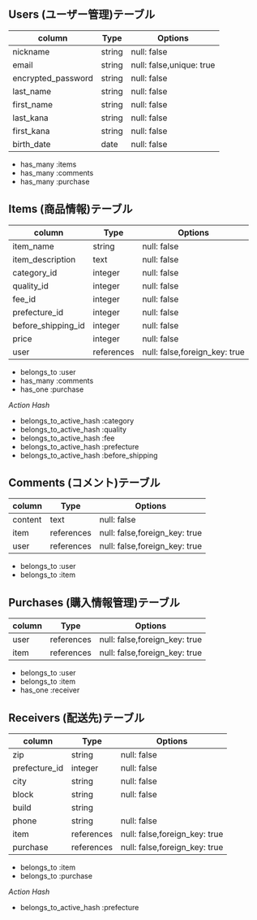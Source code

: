 
## Users (ユーザー管理)テーブル

| column              | Type      | Options                 |
| -----------------   | --------- | ----------------------- |
| nickname            | string    |null: false              |
| email               | string    |null: false,unique: true |
| encrypted_password  | string    |null: false              |
| last_name           | string    |null: false              |
| first_name          | string    |null: false              |
| last_kana           | string    |null: false              |
| first_kana          | string    |null: false              |
| birth_date          | date      |null: false              |

- has_many :items
- has_many :comments
- has_many :purchase

## Items (商品情報)テーブル
| column              | Type      | Options                       |
|   ----------------- | --------- | ----------------------------- |
| item_name           | string    | null: false                   |
| item_description    | text      | null: false                   |
| category_id         | integer   | null: false                   |
| quality_id          | integer   | null: false                   |
| fee_id              | integer   | null: false                   |
| prefecture_id       | integer   | null: false                   |
| before_shipping_id  | integer   | null: false                   |
| price               | integer   | null: false                   |
| user                | references| null: false,foreign_key: true |

- belongs_to :user
- has_many :comments
- has_one :purchase

*Action Hash*
- belongs_to_active_hash :category
- belongs_to_active_hash :quality
- belongs_to_active_hash :fee
- belongs_to_active_hash :prefecture
- belongs_to_active_hash :before_shipping

## Comments (コメント)テーブル
| column            | Type      | Options                      |
| ----------------- | --------- | ---------------------------- |
| content           | text      | null: false                  |
| item              | references| null: false,foreign_key: true|
| user              | references| null: false,foreign_key: true|

- belongs_to :user
- belongs_to :item

## Purchases (購入情報管理)テーブル
| column            | Type      | Options                      |
| ----------------- | --------- | ---------------------------- |
| user              | references| null: false,foreign_key: true|
| item              | references| null: false,foreign_key: true|

- belongs_to :user
- belongs_to :item
- has_one :receiver


## Receivers (配送先)テーブル
| column              | Type      | Options                      |
| ------------------- | --------- | ---------------------------- |
| zip                 | string    | null: false                  |
| prefecture_id       | integer   | null: false                  |
| city                | string    | null: false                  |
| block               | string    | null: false                  |
| build               | string    |                              |
| phone               | string    | null: false                  |
| item                | references| null: false,foreign_key: true|
| purchase            | references| null: false,foreign_key: true|


- belongs_to :item
- belongs_to :purchase


*Action Hash*
- belongs_to_active_hash :prefecture
